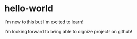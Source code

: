 # hello-world
I'm new to this but I'm excited to learn!

I'm looking forward to being able to orgnize projects on github!
